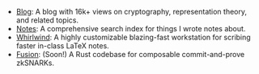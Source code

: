 - [Blog](https://garyhu.me): A blog with 16k+ views on cryptography, representation theory, and related topics.
- [Notes](https://github.com/pretzeledkoala/notes): A comprehensive search index for things I wrote notes about.
- [Whirlwind](https://github.com/pretzeledkoala/whirlwind): A highly customizable blazing-fast workstation for scribing faster in-class LaTeX notes.
- [Fusion](https://github.com/pretzeledkoala/fusion): (Soon!) A Rust codebase for composable commit-and-prove zkSNARKs.
